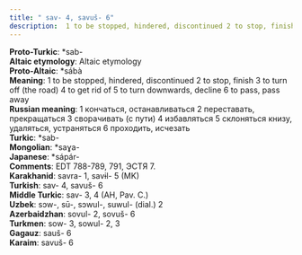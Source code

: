 ```yaml
---
title: " sav- 4, savuš- 6"
description:  1 to be stopped, hindered, discontinued 2 to stop, finish 3 to turn off (the road) 4 to get rid of 5 to turn downwards, decline 6 to pass, pass away
---
```


<strong>Proto-Turkic</strong>:  *sab-<br>
<strong>Altaic etymology</strong>:  Altaic etymology<br>
<strong> Proto-Altaic</strong>:  *sábà<br>
<strong>Meaning</strong>:  1 to be stopped, hindered, discontinued 2 to stop, finish 3 to turn off (the road) 4 to get rid of 5 to turn downwards, decline 6 to pass, pass away<br>
<strong>Russian meaning</strong>:  1 кончаться, останавливаться 2 переставать, прекращаться 3 сворачивать (с пути) 4 избавляться 5 склоняться книзу, удаляться, устраняться 6 проходить, исчезать<br>
<strong>Turkic</strong>:  *sab-<br>
<strong>Mongolian</strong>:  *saɣa-<br>
<strong>Japanese</strong>:  *sápár-<br>
<strong>Comments</strong>:  EDT 788-789, 791, ЭСТЯ 7.<br>
<strong>Karakhanid</strong>:  savra- 1, savɨl- 5 (MK)<br>
<strong>Turkish</strong>:  sav- 4, savuš- 6<br>
<strong>Middle Turkic</strong>:  sav- 3, 4 (AH, Pav. C.)<br>
<strong>Uzbek</strong>:  sɔw-, sū-, sɔwul-, suwul- (dial.) 2<br>
<strong>Azerbaidzhan</strong>:  sovul- 2, sovuš- 6<br>
<strong>Turkmen</strong>:  sow- 3, sowul- 2, 3<br>
<strong>Gagauz</strong>:  sauš- 6<br>
<strong>Karaim</strong>:  savuš- 6<br>


